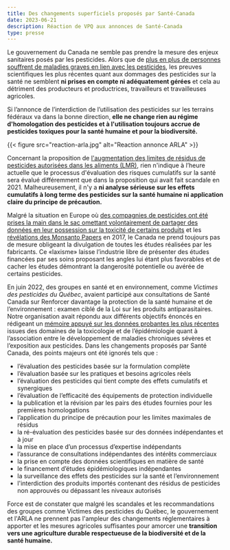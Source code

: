 ```yaml
---
title: Des changements superficiels proposés par Santé-Canada 
date: 2023-06-21
description: Réaction de VPQ aux annonces de Santé-Canada
type: presse 
---
```


Le gouvernement du Canada ne semble pas prendre la mesure des enjeux sanitaires posés par les pesticides. Alors que de [plus en plus de personnes souffrent de maladies graves en lien avec les pesticides](https://www.inserm.fr/wp-content/uploads/2021-06/inserm-expertisecollective-pesticides2021-synthese.pdf), les preuves scientifiques les plus récentes quant aux dommages des pesticides sur la santé ne semblent **ni prises en compte ni adéquatement gérées** et cela au détriment des producteurs et productrices, travailleurs et travailleuses agricoles.

Si l’annonce de l’interdiction de l’utilisation des pesticides sur les terrains fédéraux va dans la bonne direction, **elle ne change rien au régime d'homologation des pesticides et à l'utilisation toujours accrue de pesticides toxiques pour la santé humaine et pour la biodiversité.** 

{{< figure src="reaction-arla.jpg" alt="Reaction annonce ARLA" >}}

Concernant la proposition de [l'augmentation des limites de résidus de pesticides autorisées dans les aliments (LMR)](https://ici.radio-canada.ca/nouvelle/1989657/ottawa-pesticides-glyphosate-aliments-lmr), rien n'indique à l’heure actuelle que le processus d'évaluation des risques cumulatifs sur la santé sera évalué différemment que dans la proposition qui avait fait scandale en 2021. Malheureusement, il n'y a **ni analyse sérieuse sur les effets cumulatifs à long terme des pesticides sur la santé humaine ni application claire du principe de précaution.**

Malgré la situation en Europe où [des compagnies de pesticides ont été prises la main dans le sac omettant volontairement de partager des données en leur possession sur la toxicité de certains produits](https://www.francetvinfo.fr/monde/environnement/pesticides/pesticides-des-fabricants-n-ont-pas-transmis-a-l-union-europeenne-des-etudes-sur-leur-toxicite_5861483.html?fbclid=IwAR31VTE1P7vYYKnqCpjwDpvDHc8rHXyNfX06Y2-8HmAmoIyQwab3BR3F5Rg) et les [révélations des Monsanto Papers](https://ici.radio-canada.ca/ohdio/premiere/emissions/l-heure-du-monde/segments/entrevue/33652/monsanto-papers-glyphosate-roundup-cancer) en 2017, le Canada ne prend toujours pas de mesure obligeant la divulgation de toutes les études réalisées par les fabricants. Ce «laxisme» laisse l’industrie libre de présenter des études financées par ses soins proposant les angles lui étant plus favorables et de cacher les études démontrant la dangerosité potentielle ou avérée de certains pesticides.

En juin 2022, des groupes en santé et en environnement, comme *Victimes des pesticides du Québec*, avaient participé aux consultations de Santé Canada sur Renforcer davantage la protection de la santé humaine et de l’environnement : examen ciblé de la Loi sur les produits antiparasitaires. Notre organisation avait répondu aux différents objectifs énoncés en rédigeant un [mémoire appuyé sur les données probantes les plus récentes](https://www.victimespesticidesquebec.org/20220630_Memoire_VPQ-Pesticides_Pour-un-cadre-homologation-securitaire.pdf) issues des domaines de la toxicologie et de l’épidémiologie quant à l’association entre le développement de maladies chroniques sévères et l’exposition aux pesticides. Dans les changements proposés par Santé Canada, des points majeurs ont été ignorés tels que :
* l’évaluation des pesticides basée sur la formulation complète
* l’évaluation basée sur les pratiques et besoins agricoles réels
* l’évaluation des pesticides qui tient compte des effets cumulatifs et synergiques
* l’évaluation de l’efficacité des équipements de protection individuelle
* la publication et la révision par les pairs des études fournies pour les premières homologations
* l’application du principe de précaution pour les limites maximales de résidus
* la ré-évaluation des pesticides basée sur des données indépendantes et à jour
* la mise en place d’un processus d’expertise indépendants
* l’assurance de consultations indépendantes des intérêts commerciaux
* la prise en compte des données scientifiques en matière de santé
* le financement d’études épidémiologiques indépendantes
* la surveillance des effets des pesticides sur la santé et l’environnement
* l'interdiction des produits importés contenant des résidus de pesticides non approuvés ou dépassant les niveaux autorisés

Force est de constater que malgré les scandales et les recommandations des groupes comme Victimes des pesticides du Québec, le gouvernement et l'ARLA ne prennent pas l'ampleur des changements réglementaires à apporter et les mesures agricoles suffisantes pour amorcer une **transition vers une agriculture durable respectueuse de la biodiversité et de la santé humaine.**
